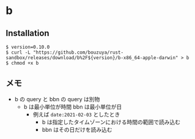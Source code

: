 # b

## Installation

```console
$ version=0.10.0
$ curl -L "https://github.com/bouzuya/rust-sandbox/releases/download/b%2F${version}/b-x86_64-apple-darwin" > b
$ chmod +x b
```

## メモ

- b の query と bbn の query は別物
  - b は最小単位が時間 bbn は最小単位が日
    - 例えば `date:2021-02-03` としたとき
      - b は指定したタイムゾーンにおける時間の範囲で読み込む
      - bbn はその日だけを読み込む
